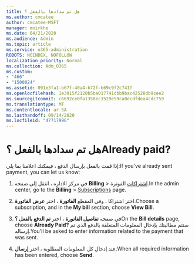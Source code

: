 ```yaml
---
title: هل تم سدادها بالفعل ؟
ms.author: cmcatee
author: cmcatee-MSFT
manager: mnirkhe
ms.date: 04/21/2020
ms.audience: Admin
ms.topic: article
ms.service: o365-administration
ROBOTS: NOINDEX, NOFOLLOW
localization_priority: Normal
ms.collection: Adm_O365
ms.custom:
- "466"
- "1500024"
ms.assetid: 091e3fa1-b67f-40a4-b72f-b69c9f2c741f
ms.openlocfilehash: 1e3915f2120b5ba017741dbb9bac42528db9cee2
ms.sourcegitcommit: c6692ce0fa1358ec3529e59ca0ecdfdea4cdc759
ms.translationtype: MT
ms.contentlocale: ar-SA
ms.lasthandoff: 09/14/2020
ms.locfileid: "47717996"
---
```

# <a name="already-paid"></a><span data-ttu-id="eb890-102">هل تم سدادها بالفعل ؟</span><span class="sxs-lookup"><span data-stu-id="eb890-102">Already paid?</span></span>

<span data-ttu-id="eb890-103">إذا قمت بالفعل بإرسال الدفع ، فيمكنك اعلامنا بما يلي:</span><span class="sxs-lookup"><span data-stu-id="eb890-103">If you've already sent payment, you can let us know:</span></span>
  
1. <span data-ttu-id="eb890-104">في مركز الاداره ، انتقل إلى صفحه **Billing** \> [اشتراكات](https://go.microsoft.com/fwlink/p/?linkid=842054) الفوترة.</span><span class="sxs-lookup"><span data-stu-id="eb890-104">In the admin center, go to the **Billing** \> [Subscriptions](https://go.microsoft.com/fwlink/p/?linkid=842054) page.</span></span>

2. <span data-ttu-id="eb890-105">اختر اشتراكا ، وفي المقطع **الفاتورة** ، اختر **عرض الفاتورة**.</span><span class="sxs-lookup"><span data-stu-id="eb890-105">Choose a subscription, and in the **My bill** section, choose **View Bill**.</span></span>

3. <span data-ttu-id="eb890-106">في صفحه **تفاصيل الفاتورة** ، اختر **تم الدفع بالفعل ؟**</span><span class="sxs-lookup"><span data-stu-id="eb890-106">On the **Bill details** page, choose **Already Paid?**</span></span> <span data-ttu-id="eb890-107">ستتم مطالبتك بإدخال المعلومات المتعلقة بالدفع الذي تم إرساله.</span><span class="sxs-lookup"><span data-stu-id="eb890-107">You'll be asked to enter information related to the payment that was sent.</span></span>

4. <span data-ttu-id="eb890-108">عند إدخال كل المعلومات المطلوبة ، اختر **إرسال**.</span><span class="sxs-lookup"><span data-stu-id="eb890-108">When all required information has been entered, choose **Send**.</span></span>